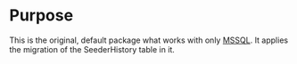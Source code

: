 ﻿# Purpose
This is the original, default package what works with only [MSSQL](https://www.nuget.org/packages/Microsoft.EntityFrameworkCore.SqlServer). 
It applies the migration of the SeederHistory table in it.
